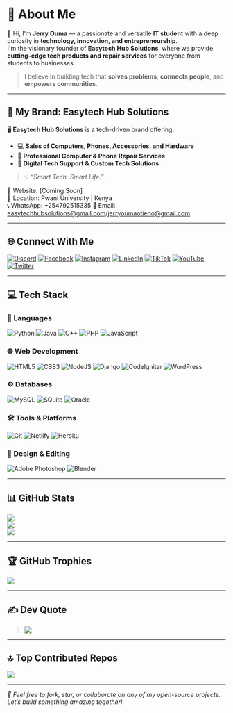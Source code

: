 # 💫 About Me
👋 Hi, I’m **Jerry Ouma** — a passionate and versatile **IT student** with a deep curiosity in **technology, innovation, and entrepreneurship**.  
I'm the visionary founder of **Easytech Hub Solutions**, where we provide **cutting-edge tech products and repair services** for everyone from students to businesses.  

> I believe in building tech that **solves problems**, **connects people**, and **empowers communities**.

---

## 🚀 My Brand: Easytech Hub Solutions

🖥️ **Easytech Hub Solutions** is a tech-driven brand offering:
- 💻 **Sales of Computers, Phones, Accessories, and Hardware**
- 🔧 **Professional Computer & Phone Repair Services**
- 🎯 **Digital Tech Support & Custom Tech Solutions**

> 💡 *“Smart Tech. Smart Life.”*

🔗 Website: [Coming Soon]  
📍 Location: Pwani University | Kenya  
📞 WhatsApp: +254792515335 
📩 Email: easytechhubsolutions@gmail.com/jerryoumaotieno@gmail.com  

---

## 🌐 Connect With Me

[![Discord](https://img.shields.io/badge/Discord-%237289DA.svg?logo=discord&logoColor=white)](https://discord.gg/Anonymous_tech)
[![Facebook](https://img.shields.io/badge/Facebook-%231877F2.svg?logo=Facebook&logoColor=white)](https://facebook.com/OumaOtieno)
[![Instagram](https://img.shields.io/badge/Instagram-%23E4405F.svg?logo=Instagram&logoColor=white)](https://instagram.com/JerryOuma)
[![LinkedIn](https://img.shields.io/badge/LinkedIn-%230077B5.svg?logo=linkedin&logoColor=white)](https://linkedin.com/in/JerryOuma)
[![TikTok](https://img.shields.io/badge/TikTok-%23000000.svg?logo=TikTok&logoColor=white)](https://tiktok.com/@JerryOuma)
[![YouTube](https://img.shields.io/badge/YouTube-%23FF0000.svg?logo=YouTube&logoColor=white)](https://youtube.com/@JerryOuma)
[![Twitter](https://img.shields.io/badge/X-black.svg?logo=X&logoColor=white)](https://x.com/@junive37147)

---

## 💻 Tech Stack

### 🧠 Languages
![Python](https://img.shields.io/badge/python-3670A0?style=for-the-badge&logo=python&logoColor=ffdd54)
![Java](https://img.shields.io/badge/java-%23ED8B00.svg?style=for-the-badge&logo=openjdk&logoColor=white)
![C++](https://img.shields.io/badge/c++-%2300599C.svg?style=for-the-badge&logo=c%2B%2B&logoColor=white)
![PHP](https://img.shields.io/badge/php-%23777BB4.svg?style=for-the-badge&logo=php&logoColor=white)
![JavaScript](https://img.shields.io/badge/javascript-%23323330.svg?style=for-the-badge&logo=javascript&logoColor=%23F7DF1E)

### 🌐 Web Development
![HTML5](https://img.shields.io/badge/html5-%23E34F26.svg?style=for-the-badge&logo=html5&logoColor=white)
![CSS3](https://img.shields.io/badge/css3-%231572B6.svg?style=for-the-badge&logo=css3&logoColor=white)
![NodeJS](https://img.shields.io/badge/node.js-6DA55F?style=for-the-badge&logo=node.js&logoColor=white)
![Django](https://img.shields.io/badge/django-%23092E20.svg?style=for-the-badge&logo=django&logoColor=white)
![CodeIgniter](https://img.shields.io/badge/CodeIgniter-%23EF4223.svg?style=for-the-badge&logo=codeIgniter&logoColor=white)
![WordPress](https://img.shields.io/badge/WordPress-%23117AC9.svg?style=for-the-badge&logo=WordPress&logoColor=white)

### ⚙️ Databases
![MySQL](https://img.shields.io/badge/mysql-4479A1.svg?style=for-the-badge&logo=mysql&logoColor=white)
![SQLite](https://img.shields.io/badge/sqlite-%2307405e.svg?style=for-the-badge&logo=sqlite&logoColor=white)
![Oracle](https://img.shields.io/badge/Oracle-F80000?style=for-the-badge&logo=oracle&logoColor=white)

### 🛠️ Tools & Platforms
![Git](https://img.shields.io/badge/git-%23F05033.svg?style=for-the-badge&logo=git&logoColor=white)
![Netlify](https://img.shields.io/badge/netlify-%23000000.svg?style=for-the-badge&logo=netlify&logoColor=#00C7B7)
![Heroku](https://img.shields.io/badge/heroku-%23430098.svg?style=for-the-badge&logo=heroku&logoColor=white)

### 🎨 Design & Editing
![Adobe Photoshop](https://img.shields.io/badge/adobe%20photoshop-%2331A8FF.svg?style=for-the-badge&logo=adobe%20photoshop&logoColor=white)
![Blender](https://img.shields.io/badge/blender-%23F5792A.svg?style=for-the-badge&logo=blender&logoColor=white)

---

## 📊 GitHub Stats

![](https://github-readme-stats.vercel.app/api?username=JerryOuma&theme=dark&hide_border=false&show_icons=true)  
![](https://github-readme-streak-stats.herokuapp.com/?user=JerryOuma&theme=dark&hide_border=false)  
![](https://github-readme-stats.vercel.app/api/top-langs/?username=JerryOuma&layout=compact&theme=dark&hide_border=false)

---

## 🏆 GitHub Trophies

![](https://github-profile-trophy.vercel.app/?username=JerryOuma&theme=radical&no-frame=false&no-bg=false&margin-w=4)

---

## ✍️ Dev Quote

> ![](https://quotes-github-readme.vercel.app/api?type=horizontal&theme=radical)

---

## 🔝 Top Contributed Repos

![](https://github-contributor-stats.vercel.app/api?username=JerryOuma&limit=5&theme=dark&combine_all_yearly_contributions=true)

---

_📌 Feel free to fork, star, or collaborate on any of my open-source projects. Let’s build something amazing together!_

